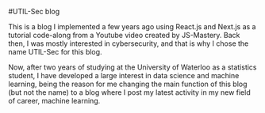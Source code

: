#UTIL-Sec blog

This is a blog I implemented a few years ago using React.js and Next.js as a tutorial code-along from a Youtube video created by JS-Mastery. Back then, I was mostly interested in cybersecurity, and that is why I chose the name UTIL-Sec for this blog.

Now, after two years of studying at the University of Waterloo as a statistics student, I have developed a large interest in data science and machine learning, being the reason for me changing the main function of this blog (but not the name) to a blog where I post my latest activity in my new field of career, machine learning.

